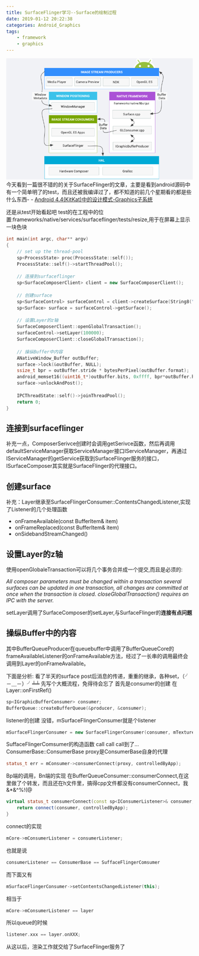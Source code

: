 ```yaml
---
title: SurfaceFlinger学习--Surface的绘制过程
date: 2019-01-12 20:22:38
categories: Android_Graphics
tags: 
    - framework
    - graphics
---
```


![cover](/images/ape_fwk_graphics.png)
今天看到一篇很不错的的关于SurfaceFlinger的文章，主要是看到android源码中有一个简单明了的test，而且还被我编译过了，都不知道的前几个星期看的都是些什么东西- -
[Android 4.4(KitKat)中的设计模式-Graphics子系统](http://blog.csdn.net/jinzhuojun/article/details/17427491)

还是从test开始看起吧
test的在工程中的位置:frameworks/native/services/surfaceflinger/tests/resize,用于在屏幕上显示一块色块

```cpp
int main(int argc, char** argv)
{
    // set up the thread-pool
    sp<ProcessState> proc(ProcessState::self());
    ProcessState::self()->startThreadPool();

    // 连接到surfaceflinger
    sp<SurfaceComposerClient> client = new SurfaceComposerClient();

    // 创建surface
    sp<SurfaceControl> surfaceControl = client->createSurface(String8("resize"),600, 800, PIXEL_FORMAT_RGB_565, 0);
    sp<Surface> surface = surfaceControl->getSurface();

    // 设置Layer的z轴
    SurfaceComposerClient::openGlobalTransaction();
    surfaceControl->setLayer(100000);
    SurfaceComposerClient::closeGlobalTransaction();

    // 操纵Buffer中内容
    ANativeWindow_Buffer outBuffer;
    surface->lock(&outBuffer, NULL);
    ssize_t bpr = outBuffer.stride * bytesPerPixel(outBuffer.format);
    android_memset16((uint16_t*)outBuffer.bits, 0xffff, bpr*outBuffer.height);
    surface->unlockAndPost();

    IPCThreadState::self()->joinThreadPool();
    return 0;
}
```

连接到surfaceflinger
---
补充一点，ComposerSerivce创建时会调用getSerivce函数，然后再调用defaultServiceManager获取ServiceManager接口IServiceManager，再通过IServiceManager的getService获取到SurfaceFlinger服务的接口，ISurfaceComposer其实就是SurfaceFlinger的代理接口。

创建surface
---
补充：Layer继承至SurfaceFlingerConsumer::ContentsChangedListener,实现了Listener的几个处理函数

*   onFrameAvailable(const BufferItem& item)
*   onFrameReplaced(const BufferItem& item)
*   onSidebandStreamChanged()

设置Layer的z轴
---
使用openGlobaleTransaction可以将几个事务合并成一个提交,而且是必须的:

*All composer parameters must be changed within a transaction
several surfaces can be updated in one transaction, all changes are
committed at once when the transaction is closed.
closeGlobalTransaction() requires an IPC with the server.*

setLayer调用了SurfaceComposer的setLayer,与SurfaceFlinger的**连接有点问题**

操纵Buffer中的内容
---

其中BufferQueueProducer在queuebuffer中调用了BufferQueueCore的frameAvailableListener的onFrameAvailable方法，经过了一长串的调用最终会调用到Layer的onFrameAvailable。

下面是分析:
看了半天的surface post后消息的传递，重重的继承，各种set，（╯－＿－）╯╧╧
先写个大概流程，免得待会忘了
首先是consumer的创建 在Layer::onFirstRef()
```cpp
sp<IGraphicBufferConsumer> consumer;
BufferQueue::createBufferQueue(&producer, &consumer);
```

listener的创建 没错，mSurfaceFlingerConsumer就是个listener
```cpp
mSurfaceFlingerConsumer = new SurfaceFlingerConsumer(consumer, mTextureName);
```

SuffaceFlingerComsumer的构造函数 call call call到了… ConsumerBase::ConsumerBase proxy是ConsumerBase自身的代理
```cpp
status_t err = mConsumer->consumerConnect(proxy, controlledByApp);
```

Bp端的调用，Bn端的实现 在BufferQueueConsumer::consumerConnect,在这里做了个转发，而且还在h文件里，搞得cpp文件都没有consumerConnect，我&\*&^%!(@
```cpp
virtual status_t consumerConnect(const sp<IConsumerListener>& consumer,bool controlledByApp) {
    return connect(consumer, controlledByApp);
}
```

connect的实现
```cpp
mCore->mConsumerListener = consumerListener;
```

也就是说
```cpp
consumerListener == ConsumerBase == SuffaceFlingerComsumer
```

而下面又有
```cpp
mSurfaceFlingerConsumer->setContentsChangedListener(this);
```

相当于
```cpp
mCore->mConsumerListener == layer
```

所以queue的时候
```cpp
listener.xxx == layer.onXXX;
```

从这以后，渲染工作就交给了SurfaceFlinger服务了
